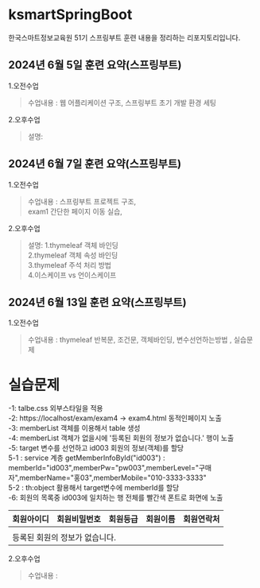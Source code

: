 # ksmartSpringBoot
한국스마트정보교육원 51기 스프링부트 훈련 내용을 정리하는 리포지토리입니다.

  

## 2024년 6월 5일 훈련 요약(스프링부트)
 

1.오전수업
> 수업내용 : 웹 어플리케이션 구조, 스프링부트 초기 개발 환경 세팅 

2.오후수업
> 설명: 


## 2024년 6월 7일 훈련 요약(스프링부트)


1.오전수업
> 수업내용 : 스프링부트 프로젝트 구조, <br> 
>           exam1 간단한 페이지 이동 실습,

2.오후수업
> 설명: 1.thymeleaf 객체 바인딩 <br>
>       2.thymeleaf 객체 속성 바인딩 <br>
>       3.thymeleaf 주석 처리 방법 <br>
>       4.이스케이프 vs 언이스케이프 <br>

## 2024년 6월 13일 훈련 요약(스프링부트)


1.오전수업
> 수업내용 : thymeleaf 반복문, 조건문, 객체바인딩, 변수선언하는방법 , 실습문제

<!DOCTYPE html>
<html xmlns:th="http://www.thymeleaf.org">
<head>
    <link rel="stylesheet" href="/css/table.css">
    <meta charset="UTF-8">
    <title>실습문제</title>
</head>
<body>
<h1>실습문제</h1>
-1: talbe.css 외부스타일을 적용 <br>
-2: https://localhost/exam/exam4 -> exam4.html 동적인페이지 노출 <br>
-3: memberList 객체를 이용해서 table 생성 <br>
-4: memberList 객체가 없을시에 '등록된 회원의 정보가 없습니다.' 행이 노출 <br>
-5: target 변수를 선언하고 id003 회원의 정보(객체)를 할당 <br>
5-1 : service 계층 getMemberInfoById("id003")
: memberId="id003",memberPw="pw003",memberLevel="구매자",memberName="홍03",memberMobile="010-3333-3333"<br>
5-2 : th:object 활용해서 target변수에 memberId를 할당 <br>
-6: 회원의 목록중 id003에 일치하는 행 전체를 빨간색 폰트로 화면에 노출 <br>
<table th:object="${memberInfo}">
    <thead>
    <tr>
        <th>회원아이디</th>
        <th>회원비밀번호</th>
        <th>회원등급</th>
        <th>회원이름</th>
        <th>회원연락처</th>
    </tr>
    </thead>
    <tbody th:with="target=*{memberId}">
    <th:block th:if="${memberList != null}" th:each="l:${memberList}">
        <tr th:style="${(l.memberId == target) ? 'color : red' : ''}">
            <td th:text="${l.memberId}"></td>
            <td th:text="${l.memberPw}"></td>
            <td th:text="${l.memberLevel}"></td>
            <td th:text="${l.memberName}"></td>
            <td th:text="${l.memberMobile}"></td>
        </tr>
    </th:block>
    <tr th:unless="${memberList != null}">
        <td colspan="5">등록된 회원의 정보가 없습니다.</td>
    </tr>
    </tbody>
</table>
</body>
</html>


2.오후수업
> 수업내용 : 